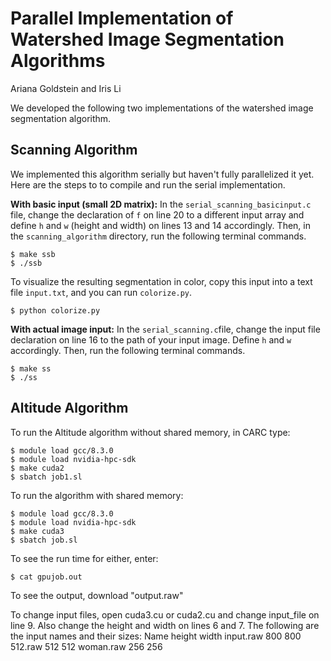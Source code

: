 # Parallel Implementation of Watershed Image Segmentation Algorithms
Ariana Goldstein and Iris Li


We developed the following two implementations of the watershed image segmentation algorithm.

## Scanning Algorithm
We implemented this algorithm serially but haven't fully parallelized it yet. Here are the steps to to compile and run the serial implementation.

**With basic input (small 2D matrix):** In the `serial_scanning_basicinput.c` file, change the declaration of `f` on line 20 to a different input array and define `h` and `w` (height and width) on lines 13 and 14 accordingly. Then, in the `scanning_algorithm` directory, run the following terminal commands.
```
$ make ssb
$ ./ssb
```
To visualize the resulting segmentation in color, copy this input into a text file `input.txt`, and you can run `colorize.py`.
```
$ python colorize.py
```

**With actual image input:** In the `serial_scanning.c`file, change the input file declaration on line 16 to the path of your input image. Define `h` and `w` accordingly. Then, run the following terminal commands.
```
$ make ss
$ ./ss
```


## Altitude Algorithm
To run the Altitude algorithm without shared memory, in CARC type:
```
$ module load gcc/8.3.0
$ module load nvidia-hpc-sdk
$ make cuda2
$ sbatch job1.sl
```

To run the algorithm with shared memory:
```
$ module load gcc/8.3.0
$ module load nvidia-hpc-sdk
$ make cuda3
$ sbatch job.sl
```

To see the run time for either, enter:
```
$ cat gpujob.out
```

To see the output, download "output.raw"

To change input files, open cuda3.cu or cuda2.cu and change input_file on line 9. 
Also change the height and width on lines 6 and 7. 
The following are the input names and their sizes:
Name		height		width
input.raw	800			800
512.raw		512			512
woman.raw	256			256